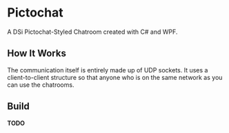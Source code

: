 # Pictochat
A DSi Pictochat-Styled Chatroom created with C# and WPF.

## How It Works
The communication itself is entirely made up of UDP sockets. It uses a client-to-client structure so that anyone who is on the same network as you can use the chatrooms.

## Build
**TODO**
